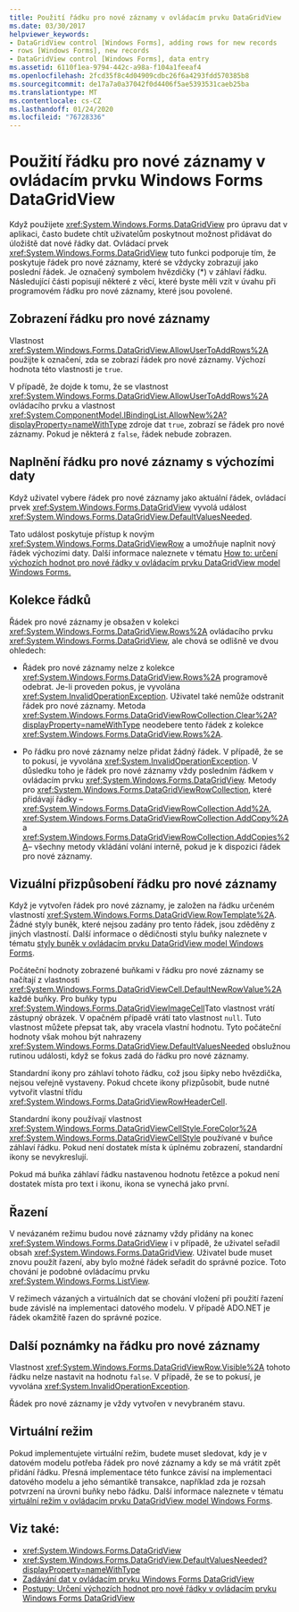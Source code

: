 ```yaml
---
title: Použití řádku pro nové záznamy v ovládacím prvku DataGridView
ms.date: 03/30/2017
helpviewer_keywords:
- DataGridView control [Windows Forms], adding rows for new records
- rows [Windows Forms], new records
- DataGridView control [Windows Forms], data entry
ms.assetid: 6110f1ea-9794-442c-a98a-f104a1feeaf4
ms.openlocfilehash: 2fcd35f8c4d04909cdbc26f6a4293fdd570385b8
ms.sourcegitcommit: de17a7a0a37042f0d4406f5ae5393531caeb25ba
ms.translationtype: MT
ms.contentlocale: cs-CZ
ms.lasthandoff: 01/24/2020
ms.locfileid: "76728336"
---
```

# <a name="using-the-row-for-new-records-in-the-windows-forms-datagridview-control"></a>Použití řádku pro nové záznamy v ovládacím prvku Windows Forms DataGridView
Když použijete <xref:System.Windows.Forms.DataGridView> pro úpravu dat v aplikaci, často budete chtít uživatelům poskytnout možnost přidávat do úložiště dat nové řádky dat. Ovládací prvek <xref:System.Windows.Forms.DataGridView> tuto funkci podporuje tím, že poskytuje řádek pro nové záznamy, které se vždycky zobrazují jako poslední řádek. Je označený symbolem hvězdičky (*) v záhlaví řádku. Následující části popisují některé z věcí, které byste měli vzít v úvahu při programovém řádku pro nové záznamy, které jsou povolené.  
  
## <a name="displaying-the-row-for-new-records"></a>Zobrazení řádku pro nové záznamy  
 Vlastnost <xref:System.Windows.Forms.DataGridView.AllowUserToAddRows%2A> použijte k označení, zda se zobrazí řádek pro nové záznamy. Výchozí hodnota této vlastnosti je `true`.  
  
 V případě, že dojde k tomu, že se vlastnost <xref:System.Windows.Forms.DataGridView.AllowUserToAddRows%2A> ovládacího prvku a vlastnost <xref:System.ComponentModel.IBindingList.AllowNew%2A?displayProperty=nameWithType> zdroje dat `true`, zobrazí se řádek pro nové záznamy. Pokud je některá z `false`, řádek nebude zobrazen.  
  
## <a name="populating-the-row-for-new-records-with-default-data"></a>Naplnění řádku pro nové záznamy s výchozími daty  
 Když uživatel vybere řádek pro nové záznamy jako aktuální řádek, ovládací prvek <xref:System.Windows.Forms.DataGridView> vyvolá událost <xref:System.Windows.Forms.DataGridView.DefaultValuesNeeded>.  
  
 Tato událost poskytuje přístup k novým <xref:System.Windows.Forms.DataGridViewRow> a umožňuje naplnit nový řádek výchozími daty. Další informace naleznete v tématu [How to: určení výchozích hodnot pro nové řádky v ovládacím prvku DataGridView model Windows Forms.](specify-default-values-for-new-rows-in-the-datagrid.md)  
  
## <a name="the-rows-collection"></a>Kolekce řádků  
 Řádek pro nové záznamy je obsažen v kolekci <xref:System.Windows.Forms.DataGridView.Rows%2A> ovládacího prvku <xref:System.Windows.Forms.DataGridView>, ale chová se odlišně ve dvou ohledech:  
  
- Řádek pro nové záznamy nelze z kolekce <xref:System.Windows.Forms.DataGridView.Rows%2A> programově odebrat. Je-li proveden pokus, je vyvolána <xref:System.InvalidOperationException>. Uživatel také nemůže odstranit řádek pro nové záznamy. Metoda <xref:System.Windows.Forms.DataGridViewRowCollection.Clear%2A?displayProperty=nameWithType> neodebere tento řádek z kolekce <xref:System.Windows.Forms.DataGridView.Rows%2A>.  
  
- Po řádku pro nové záznamy nelze přidat žádný řádek. V případě, že se to pokusí, je vyvolána <xref:System.InvalidOperationException>. V důsledku toho je řádek pro nové záznamy vždy posledním řádkem v ovládacím prvku <xref:System.Windows.Forms.DataGridView>. Metody pro <xref:System.Windows.Forms.DataGridViewRowCollection>, které přidávají řádky –<xref:System.Windows.Forms.DataGridViewRowCollection.Add%2A>, <xref:System.Windows.Forms.DataGridViewRowCollection.AddCopy%2A>a <xref:System.Windows.Forms.DataGridViewRowCollection.AddCopies%2A>– všechny metody vkládání volání interně, pokud je k dispozici řádek pro nové záznamy.  
  
## <a name="visual-customization-of-the-row-for-new-records"></a>Vizuální přizpůsobení řádku pro nové záznamy  
 Když je vytvořen řádek pro nové záznamy, je založen na řádku určeném vlastností <xref:System.Windows.Forms.DataGridView.RowTemplate%2A>. Žádné styly buněk, které nejsou zadány pro tento řádek, jsou zděděny z jiných vlastností. Další informace o dědičnosti stylu buňky naleznete v tématu [styly buněk v ovládacím prvku DataGridView model Windows Forms](cell-styles-in-the-windows-forms-datagridview-control.md).  
  
 Počáteční hodnoty zobrazené buňkami v řádku pro nové záznamy se načítají z vlastnosti <xref:System.Windows.Forms.DataGridViewCell.DefaultNewRowValue%2A> každé buňky. Pro buňky typu <xref:System.Windows.Forms.DataGridViewImageCell>Tato vlastnost vrátí zástupný obrázek. V opačném případě vrátí tato vlastnost `null`. Tuto vlastnost můžete přepsat tak, aby vracela vlastní hodnotu. Tyto počáteční hodnoty však mohou být nahrazeny <xref:System.Windows.Forms.DataGridView.DefaultValuesNeeded> obslužnou rutinou události, když se fokus zadá do řádku pro nové záznamy.  
  
 Standardní ikony pro záhlaví tohoto řádku, což jsou šipky nebo hvězdička, nejsou veřejně vystaveny. Pokud chcete ikony přizpůsobit, bude nutné vytvořit vlastní třídu <xref:System.Windows.Forms.DataGridViewRowHeaderCell>.  
  
 Standardní ikony používají vlastnost <xref:System.Windows.Forms.DataGridViewCellStyle.ForeColor%2A> <xref:System.Windows.Forms.DataGridViewCellStyle> používané v buňce záhlaví řádku. Pokud není dostatek místa k úplnému zobrazení, standardní ikony se nevykreslují.  
  
 Pokud má buňka záhlaví řádku nastavenou hodnotu řetězce a pokud není dostatek místa pro text i ikonu, ikona se vynechá jako první.  
  
## <a name="sorting"></a>Řazení  
 V nevázaném režimu budou nové záznamy vždy přidány na konec <xref:System.Windows.Forms.DataGridView> i v případě, že uživatel seřadil obsah <xref:System.Windows.Forms.DataGridView>. Uživatel bude muset znovu použít řazení, aby bylo možné řádek seřadit do správné pozice. Toto chování je podobné ovládacímu prvku <xref:System.Windows.Forms.ListView>.  
  
 V režimech vázaných a virtuálních dat se chování vložení při použití řazení bude závislé na implementaci datového modelu. V případě ADO.NET je řádek okamžitě řazen do správné pozice.  
  
## <a name="other-notes-on-the-row-for-new-records"></a>Další poznámky na řádku pro nové záznamy  
 Vlastnost <xref:System.Windows.Forms.DataGridViewRow.Visible%2A> tohoto řádku nelze nastavit na hodnotu `false`. V případě, že se to pokusí, je vyvolána <xref:System.InvalidOperationException>.  
  
 Řádek pro nové záznamy je vždy vytvořen v nevybraném stavu.  
  
## <a name="virtual-mode"></a>Virtuální režim  
 Pokud implementujete virtuální režim, budete muset sledovat, kdy je v datovém modelu potřeba řádek pro nové záznamy a kdy se má vrátit zpět přidání řádku. Přesná implementace této funkce závisí na implementaci datového modelu a jeho sémantikě transakce, například zda je rozsah potvrzení na úrovni buňky nebo řádku. Další informace naleznete v tématu [virtuální režim v ovládacím prvku DataGridView model Windows Forms](virtual-mode-in-the-windows-forms-datagridview-control.md).  
  
## <a name="see-also"></a>Viz také:

- <xref:System.Windows.Forms.DataGridView>
- <xref:System.Windows.Forms.DataGridView.DefaultValuesNeeded?displayProperty=nameWithType>
- [Zadávání dat v ovládacím prvku Windows Forms DataGridView](data-entry-in-the-windows-forms-datagridview-control.md)
- [Postupy: Určení výchozích hodnot pro nové řádky v ovládacím prvku Windows Forms DataGridView](specify-default-values-for-new-rows-in-the-datagrid.md)
